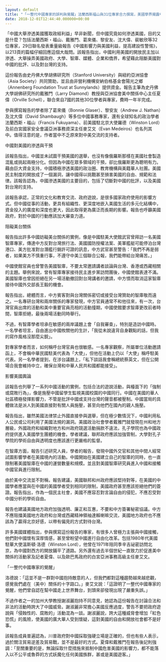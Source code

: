 ```yaml
---
layout: default
title: "「一整代中國專家的誤判與覺醒」法蘭西斯福山與31位專家合力撰寫，美國學界揭露中國滲透美國真相"
date: 2018-12-01T12:44:40.000000+00:00
---
```


「中國大舉滲透美國獲取政經利益」早非新聞，但中國究竟如何滲透美國，目的又是什麼？包括法蘭西斯・福山、戴雅門、葛來儀、黎安友、沈大偉、裴敏欣等32位專家，29日聯名發表重量級報告《中國影響力與美國利益，提高建設性警惕》，以213頁的篇幅仔細回應這個大哉問。該報告指出，中國利用美國的開放民主加以滲透、大舉操弄美國政府、大學、智庫、媒體、企業和僑界，希望藉此阻斷美國對中國的批評、以及對台灣的支持。

這份報告由史丹佛大學胡佛研究所（Stanford University）與紐約亞洲協會（Asia Society）共同贊助，並且由非營利機構安納伯格基金會陽光之鄉（Annenberg Foundation Trust at Sunnylands）提供資金。報告主筆為史丹佛大學胡佛研究所的戴雅門（Larry Diamond）教授與亞洲協會美中關係中心主任夏偉（Orville Schell），聯合來自7國的其他30位學者與專家，費時一年半完成。

參與撰寫報告的學者除了葛來儀（Bonnie Glaser）、黎安友（Andrew J. Nathan）及沈大偉（David Shambaugh）等多位中國事務專家，還有全球知名的政治學者法蘭西斯・福山（Francis Fukuyama）、前美國駐北京大使羅德（Winston Lord）及前白宮國家安全會議亞洲事務資深主任麥艾文（Evan Medeiros）也名列其中。值得注意的是，作者當中不乏原來對中美交流的支持者。

中國對美國的滲透與干預

該報告指出，中國並未試圖干預美國的選舉，也沒有像俄羅斯那樣在美國社會製造混亂或挑起兩極分化。但因為中國在眾多領域的干預，卻比俄羅斯更為聰明有力。藉由巨大資金支持，中國積極滲透美國的政治圈、教育機構與美籍華人社團。美國民主制度的開放成了一個漏洞，讓中國得以挑戰甚至損害美國的自由、規範和法律。該報告認為，中國滲透美國的主要目的，包括了切斷對中國的批評，以及美國對台灣的支持。

該報告承認，正常的文化和教育交流、政府遊說，是很多國家政府使用的影響方式。但中國從事的活動，更具有組織性、更深度地嵌入美國生活的多元化結構中，資金投入的廣度和深度也更大，因此取得更為廣泛而長期的影響。報告也呼籲美國政府，對於中國的行動應該加大審查力道。

阻礙美台關係

報告指出許多中國妨礙美台關係的實例，像是中國駐美大使館武官曾拜訪一名美國智庫專家，傳達中方反對台灣旅行法、美國國防授權法案、美軍艦艇可能停泊台灣港口、美方批准對台潛艦行銷許可證的訊息，中方武官甚至警告：「我們不再是弱者，如果美方不慎重行事，不遵守中美三個聯合公報，我們能帶給台灣痛苦。」

中國使館官員也曾警告美國智庫，不要太常邀請講者談論與台灣、香港或西藏相關的主題。舉例來說，曾有智庫專家接待民主進步黨訪問團後，中國使館表達不滿。美國智庫也曾因拒絕在另一場活動撤回對台灣講者的邀請，中方憤而取消這家智庫接待中國外交部長王毅的機會。

報告指出，總體而言，中方賓客對與台灣關係密切或接受台灣贊助的智庫敬而遠之。一名專研台灣和兩岸關係的專家發現，中方官員通常不和他往來，有一次，台灣官員出席的活動和美中重要官員亮相的活動撞期，中國使館要求智庫更改前者時間，智庫拒絕，最後兩場活動同時舉行。

不過，有智庫學者坦承在敏感的兩岸議題上會「自我審查」，特別是造訪中國時。一名學者坦言，自由進出中國攸關他的生計，「我從未說違背自身觀點的話，但我的寫作風格沒那麼尖銳」。

對專家學者而言，如何稱呼台灣官員也很敏感。一名專家觀察，所屬單位活動邀請函上，不會稱中華民國駐美代表為「大使」，但他在活動上仍以「大使」稱呼駐美代表。另一名學者提到，在涉台議題上，「私下談話我會稱總統蔡英文，但在公開場合我會維持中立，確保台灣和中華人民共和國都能接受」。

影響美國輿論

該報告也列舉了一系列中國活動的實例，包括合法的遊說活動，與檯面下的「強制或腐敗行為」，像是施壓中國留學生監視美國校園的中國同行。中國在美國的華人社區積極發揮影響力，不管是批評中國或支持台灣的聲音都被壓制。中國當局的具體做法是派人到美國直接對有關人員施壓，甚至向他們在國內的親人施壓。

報告指出，雖然美國法律禁止外國直接參與選舉，但在極少數情況下，中國利用私人公民或公司利用了美國法規的漏洞。美國政治社會學者戴雅門就發現在州和地方層級，外國政府和組織對地方和州政府競選活動捐款不違法，孔子學院也為中國政府提供進入美國學生團體的機會。學者建議，聯邦政府應該加強管制，大學對孔子學院的學術自由與透明度也應該進行更嚴格的監督。

在智庫方面，報告引述研究人員，學者的報告，發現中國外交官和其他中間人經常試圖影響學者在美國境內的活動。中國開始在美國建立自己的智庫的同時，也一直限制著美國智庫在中國的運營數量和規模。並且對美國智庫研究員進入中國和接觸中國官員進行限制。

由於美中交流並不對稱，報告建議，美國聯邦和州政府應該堅持對等，在美國的中國學者應當與在中國的美國學者受到相同的限制，美國政府甚至應該拒絕他們的簽證。報告指出，作為一個民主社會，美國不應容忍對言論自由的侵犯，不應忍受對中國分析的學術自由。

報告也建議美國地方政府加強透明、廉正和互惠，不要和中方簽署秘密協議。中方不應阻擋美國地方政府和台灣或西藏精神領袖達賴喇嘛交流，美國地方政府也不應該為了贏得北京好感，以帶有偏見的方式對待台灣。

許多美國媒體指出，參與撰寫這份報告的專家，有很多人曾極力主張與中國接觸， 他們對中國懷有深厚情感，甚至曾盼望中國進行自由化改革。包括1980年代美國駐華大使溫斯頓·洛德（Winston Lord），他曾在1971年陪同季辛吉祕密訪問北京，為中國對西方的開放鋪平了道路。另外還有過去半個世紀一直致力於促進美中關係的活動家及記者夏偉、以及歐巴馬政府的白宮亞洲事務高級主任麥艾文。

「一整代中國專家的覺醒」

洛德說：「這並不是一群對中國抱持敵意的人，但我們都對這種趨勢越來越悲觀，感覺我們處在（美中）關係的十字路口。」麥艾文說：「這證明了一整代中國專家的覺醒，他們曾自認在幫中國走上世界舞台，到頭來卻發現出現了嚴重失誤。」

不過作者之一的加州大學教授謝淑麗抱持不同意見，她認為這份報告在討論合法和非法的活動時誇大了中國威脅。謝淑麗非常擔心美國反應過度，警告不要把政府遊說與「侵蝕性的、腐敗的」活動混為一談。謝淑麗說，誇大這種威脅會增加「紅色恐慌」的風險，使美國的廣大華人受到懷疑，這對美國的自由和開放社會都不是好事。

該報告成員普遍認為，川普政府對中國採取強硬立場是正確的，但也有些人表示，過於關注貿易逆差及貿易戰，並不是最好的方式。夏偉和戴雅門在報告後記則強調：「至關重要的是，無論採取什麼措施來抵制中國危害美國的影響力，都不能落入以不公平或魯莽的方式妖魔化任何美國族群，甚或是美國遊客。」


